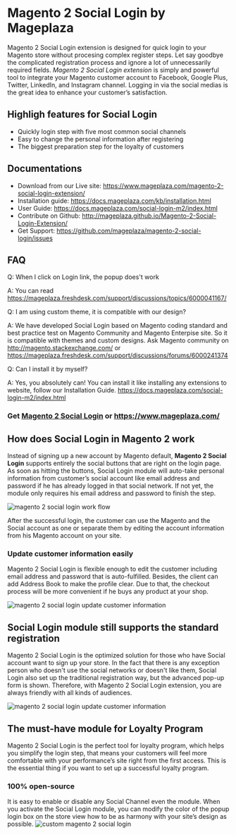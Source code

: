 # Magento 2 Social Login by Mageplaza

Magento 2 Social Login extension is designed for quick login to your Magento store without procesing complex register steps. Let say goodbye the complicated registration process and ignore a lot of unnecessarily required fields. *Magento 2 Social Login extension* is simply and powerful tool to integrate your Magento customer account to Facebook, Google Plus, Twitter, LinkedIn, and Instagram channel. Logging in via the social medias is the great idea to enhance your customer’s satisfaction.

## Highligh features for Social Login

- Quickly login step with five most common social channels
- Easy to change the personal information after registering
- The biggest preparation step for the loyalty of customers

## Documentations

- Download from our Live site: https://www.mageplaza.com/magento-2-social-login-extension/
- Installation guide: https://docs.mageplaza.com/kb/installation.html
- User Guide: https://docs.mageplaza.com/social-login-m2/index.html
- Contribute on Github: http://mageplaza.github.io/Magento-2-Social-Login-Extension/
- Get Support: https://github.com/mageplaza/magento-2-social-login/issues


## FAQ

Q: When I click on Login link, the popup does't work

A: You can read https://mageplaza.freshdesk.com/support/discussions/topics/6000041167/

Q: I am using custom theme, it is compatible with our design?

A: We have developed Social Login based on Magento coding standard and best practice test on Magento Community and Magento Enterpise site. So it is compatible with themes and custom designs. Ask Magento community on http://magento.stackexchange.com/ or https://mageplaza.freshdesk.com/support/discussions/forums/6000241374

Q: Can I install it by myself?

A: Yes, you absolutely can! You can install it like installing any extensions to website, follow our Installation Guide. https://docs.mageplaza.com/social-login-m2/index.html


### Get [Magento 2 Social Login](https://www.mageplaza.com/magento-2-social-login-extension/) or https://www.mageplaza.com/

## How does Social Login in Magento 2 work

Instead of signing up a new account by Magento default, **Magento 2 Social Login** supports entirely the social buttons that are right on the login page. As soon as hitting the buttons, Social Login module will auto-take personal information from customer’s social account like email address and password if he has already logged in that social network. If not yet, the module only requires his email address and password to finish the step.

![magento 2 social login work flow](https://www.mageplaza.com/assets/img/extensions-images/magento-2-social-login/social-login.png)

After the successful login, the customer can use the Magento and the Social account as one or separate them by editing the account information from his Magento account on your site.


### Update customer information easily

Magento 2 Social Login is flexible enough to edit the customer including email address and password that is auto-fulfilled. Besides, the client can add Address Book to make the profile clear. Due to that, the checkout process will be more convenient if he buys any product at your shop.


![magento 2 social login update customer information](https://www.mageplaza.com/assets/img/extensions-images/magento-2-social-login/account-dashboard.png)


## Social Login module still supports the standard registration

Magento 2 Social Login is the optimized solution for those who have Social account want to sign up your store. In the fact that there is any exception person who doesn't use the social networks or doesn't like them, Social Login also set up the traditional registration way, but the advanced pop-up form is shown. Therefore, with Magento 2 Social Login extension, you are always friendly with all kinds of audiences.

![magento 2 social login update customer information](https://www.mageplaza.com/assets/img/extensions-images/magento-2-social-login/registration-form.png)


## The must-have module for Loyalty Program

Magento 2 Social Login is the perfect tool for loyalty program, which helps you simplify the login step, that means your customers will feel more comfortable with your performance’s site right from the first access. This is the essential thing if you want to set up a successful loyalty program.


### 100% open-source

It is easy to enable or disable any Social Channel even the module. When you activate the Social Login module, you can modify the color of the popup login box on the store view how to be as harmony with your site’s design as possible.
![custom magento 2 social login](https://www.mageplaza.com/assets/img/extensions-images/magento-2-social-login/custom-design.png)

